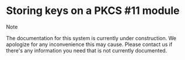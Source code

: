 ﻿# Storing keys on a PKCS #11 module

> [!NOTE]
> The documentation for this system is currently under construction. We apologize for any inconvenience this may cause. Please
> contact us if there's any information you need that is not currently documented.
